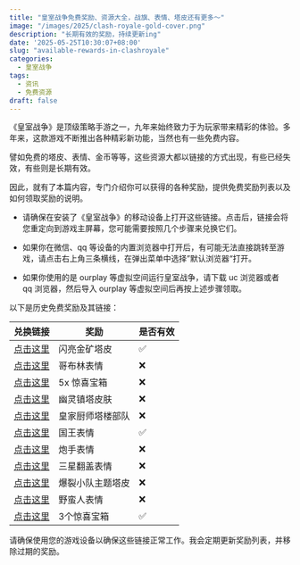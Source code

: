 ```yaml
---
title: "皇室战争免费奖励、资源大全，战旗、表情、塔皮还有更多～"
image: "/images/2025/clash-royale-gold-cover.png"
description: "长期有效的奖励，持续更新ing"
date: '2025-05-25T10:30:07+08:00'
slug: "available-rewards-in-clashroyale"
categories:
  - 皇室战争
tags:
  - 资讯
  - 免费资源
draft: false
---
```



《皇室战争》是顶级策略手游之一，九年来始终致力于为玩家带来精彩的体验。多年来，这款游戏不断推出各种精彩新功能，当然也有一些免费内容。

譬如免费的塔皮、表情、金币等等，这些资源大都以链接的方式出现，有些已经失效，有些则是长期有效。

因此，就有了本篇内容，专门介绍你可以获得的各种奖励，提供免费奖励列表以及如何领取奖励的说明。

- 请确保在安装了《皇室战争》的移动设备上打开这些链接。点击后，链接会将您重定向到游戏主屏幕，您可能需要按照几个步骤来兑换它们。

- 如果你在微信、qq 等设备的内置浏览器中打开后，有可能无法直接跳转至游戏，请点击右上角三条横线，在弹出菜单中选择”默认浏览器“打开。

- 如果你使用的是 ourplay 等虚拟空间运行皇室战争，请下载 uc 浏览器或者 qq 浏览器，然后导入 ourplay 等虚拟空间后再按上述步骤领取。

以下是历史免费奖励及其链接：

| 兑换链接 | 奖励 |是否有效|
|-------------|------|--|
| [点击这里](https://link.clashroyale.com/en/?action=voucher&code=11cf37d8-4475-4dce-b716-515fbdbb35f6) | 闪亮金矿塔皮 | ✅ |
| [点击这里](https://link.clashroyale.com/en/?action=voucher&code=c8d15644-39b5-4dff-82dd-bb23b45567ba) | 哥布林表情 | ❌ |
| [点击这里](https://link.clashroyale.com/en/?action=voucher&code=4671226f-bca2-4d6c-a475-8a62cdfeab3e) | 5x 惊喜宝箱| ❌ |
| [点击这里](https://link.clashroyale.com/en/?action=voucher&code=32c6f0ec-4dcc-4224-8fb9-e49d72ac7857) | 幽灵镇塔皮肤 | ❌ |
| [点击这里](https://link.clashroyale.com/en/?action=voucher&code=b3d3a053-5eac-4895-bc5a-797f4a70087c) | 皇家厨师塔楼部队 | ❌ |
| [点击这里](https://link.clashroyale.com/en/?action=voucher&code=3d75c3a5-027a-4f2a-b884-a25ef9f35854) | 国王表情 | ✅ |
| [点击这里](https://link.clashroyale.com/en/?action=voucher&code=beea6ca5-8330-4033-93d0-6fc1f3b69639) | 炮手表情 | ❌ |
| [点击这里](https://link.clashroyale.com/es/?action=voucher&code=90079cde-db42-48be-a1b4-10623aafc302) | 三星翻盖表情 | ❌ |
| [点击这里](https://link.clashroyale.com/en/?action=voucher&code=db13f72b-93ce-4005-93ec-2e3832662125) | 爆裂小队主题塔皮 | ❌ |
| [点击这里](https://link.clashroyale.com/en/?action=voucher&code=d8cd459a-2ae0-4883-9a27-7ac4a38517c8) | 野蛮人表情 | ❌ |
| [点击这里](https://link.clashroyale.com/cn/?action=voucher&code=dd2d4beb-6948-43ae-a59e-7e3c5cbf5ba5) | 3个惊喜宝箱 | ✅ |



请确保使用您的游戏设备以确保这些链接正常工作。我会定期更新奖励列表，并移除过期的奖励。

